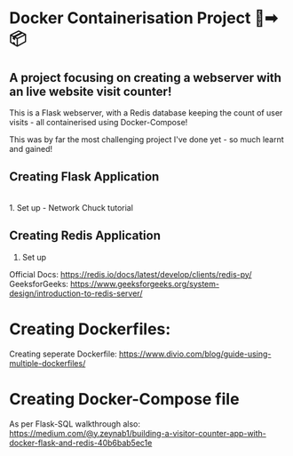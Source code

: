 # Docker Containerisation Project 🐳➡📦

## A project focusing on creating a webserver with an live website visit counter!

This is a Flask webserver, with a Redis database keeping the count of user visits - all containerised using Docker-Compose!

This was by far the most challenging project I've done yet - so much learnt and gained!

## Creating Flask Application
<br>
1. Set up - Network Chuck tutorial

## Creating Redis Application
1. Set up

Official Docs: https://redis.io/docs/latest/develop/clients/redis-py/
<br>
GeeksforGeeks: https://www.geeksforgeeks.org/system-design/introduction-to-redis-server/

# Creating Dockerfiles:

Creating seperate Dockerfile: https://www.divio.com/blog/guide-using-multiple-dockerfiles/

# Creating Docker-Compose file
As per Flask-SQL walkthrough
also: https://medium.com/@y.zeynab1/building-a-visitor-counter-app-with-docker-flask-and-redis-40b6bab5ec1e

